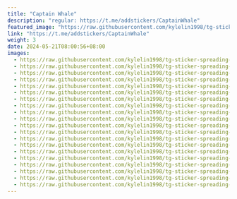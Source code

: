 ```yaml
---
title: "Captain Whale"
description: "regular: https://t.me/addstickers/CaptainWhale"
featured_image: "https://raw.githubusercontent.com/kylelin1998/tg-sticker-spreading-worldwide-images/main/img/bd6ef194-685f-4689-9527-2134c2fab228.jpg"
link: "https://t.me/addstickers/CaptainWhale"
weight: 3
date: 2024-05-21T08:00:56+08:00
images:
  - https://raw.githubusercontent.com/kylelin1998/tg-sticker-spreading-worldwide-images/main/img/bd6ef194-685f-4689-9527-2134c2fab228.jpg
  - https://raw.githubusercontent.com/kylelin1998/tg-sticker-spreading-worldwide-images/main/img/d879c3a3-8391-4791-a9b4-d86a0fa7a7d0.jpg
  - https://raw.githubusercontent.com/kylelin1998/tg-sticker-spreading-worldwide-images/main/img/fb4d3209-698a-4554-9ef3-f88432073bb0.jpg
  - https://raw.githubusercontent.com/kylelin1998/tg-sticker-spreading-worldwide-images/main/img/12f8f97e-fe18-40b6-ad0f-1863feaf218e.jpg
  - https://raw.githubusercontent.com/kylelin1998/tg-sticker-spreading-worldwide-images/main/img/cf2727e2-091b-4e1b-b86c-f119de6236a4.jpg
  - https://raw.githubusercontent.com/kylelin1998/tg-sticker-spreading-worldwide-images/main/img/759cfc74-bc52-4fcd-9e4e-b8aad6e740b5.jpg
  - https://raw.githubusercontent.com/kylelin1998/tg-sticker-spreading-worldwide-images/main/img/4f81feda-e1c4-4603-be44-5b055529cf81.jpg
  - https://raw.githubusercontent.com/kylelin1998/tg-sticker-spreading-worldwide-images/main/img/a965490e-5ffb-4fe0-a5d2-e9007a587dea.jpg
  - https://raw.githubusercontent.com/kylelin1998/tg-sticker-spreading-worldwide-images/main/img/038543a4-2383-43c5-b32b-a8f4f3798b90.jpg
  - https://raw.githubusercontent.com/kylelin1998/tg-sticker-spreading-worldwide-images/main/img/f7b8cd5e-df65-4551-aff9-775b282f9ac8.jpg
  - https://raw.githubusercontent.com/kylelin1998/tg-sticker-spreading-worldwide-images/main/img/165172dc-4051-43d8-8795-9630c010324e.jpg
  - https://raw.githubusercontent.com/kylelin1998/tg-sticker-spreading-worldwide-images/main/img/9236c8f2-6dfc-4c1a-9437-4329a15fdecb.jpg
  - https://raw.githubusercontent.com/kylelin1998/tg-sticker-spreading-worldwide-images/main/img/6fd997f7-8d81-4bed-a0de-316ab7183b2f.jpg
  - https://raw.githubusercontent.com/kylelin1998/tg-sticker-spreading-worldwide-images/main/img/b83cdaa2-69ba-4108-ae3d-31f9471b0f18.jpg
  - https://raw.githubusercontent.com/kylelin1998/tg-sticker-spreading-worldwide-images/main/img/3965e834-f62c-4cfc-8835-d8a2af6bdd0c.jpg
  - https://raw.githubusercontent.com/kylelin1998/tg-sticker-spreading-worldwide-images/main/img/5224aadb-8345-4471-b3bb-afa545f23c4e.jpg
  - https://raw.githubusercontent.com/kylelin1998/tg-sticker-spreading-worldwide-images/main/img/d8d12407-3924-4a9d-a4fd-9ce9290154c2.jpg
  - https://raw.githubusercontent.com/kylelin1998/tg-sticker-spreading-worldwide-images/main/img/a940d931-4818-4418-874f-9a0b5803a128.jpg
  - https://raw.githubusercontent.com/kylelin1998/tg-sticker-spreading-worldwide-images/main/img/fa95319b-2bd5-4b2d-bdeb-6df1cce465c0.jpg
  - https://raw.githubusercontent.com/kylelin1998/tg-sticker-spreading-worldwide-images/main/img/f7b254be-ecbb-43ab-8089-b1378d8e1857.jpg
---
```

